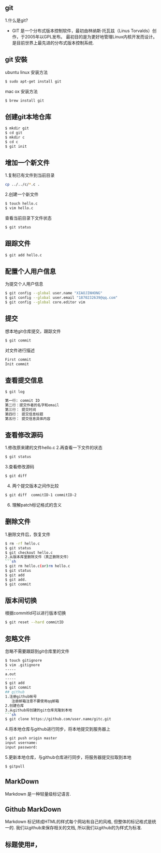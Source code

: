 ## git
1.什么是git?
* GIT 是一个分布式版本控制软件，最初由林纳斯·托瓦兹（Linus Torvalds）创作，于2005年以GPL发布。
最初目的是为更好地管理Linux内核开发而设计。是目前世界上最先进的分布式版本控制系统.
## git 安裝
ubuntu linux 安装方法
```sh
$ sudo apt-get install git
```
mac ox 安装方法
```sh
$ brew install git
```
## 创建git本地仓库
```sh
$ mkdir git 
$ cd git 
$ mkdir c
$ cd c
$ git init
```
## 增加一个新文件
1.复制已有文件到当前目录
```sh
cp ../../c/*.c .
```
2.创建一个新文件
```sh
$ touch hello.c
$ vim hello.c
```
查看当前目录下文件状态
```sh
$ git status
```
## 跟踪文件
```sh
$ git add hello.c
```
## 配置个人用户信息
为提交个人用户信息
```sh
$ git config --global user.name "XIAOJINHONG"
$ git config --global user.email "1870232639@qq.com"
$ git config --global core.editor vim
```
## 提交
想本地git仓库提交，跟踪文件
```sh
$ git commit
```
对文件进行描述
```sh
First commit
Init commit
```
## 查看提交信息
```sh
$ git log
```
```sh
第一行: commit ID
第二行：提交作者的名字和email 
第三行： 提交时间 
第四行： 提交信息标题
第五行： 提交信息具体内容
```
## 查看修改源码
1.修改原来建的文件hello.c
2.再查看一下文件的状态 
```sh
$ git status
```
3.查看修改源码
```sh
$ git diff
```
4. 两个提交版本之间作比较
```sh
$ git diff  commitID-1 commitID-2
```
6. 理解patch标记格式的含义
## 删除文件
1.删除文件后，恢复文件
```sh
$ rm -rf hello.c
$ git status
$ git checkout hello.c
2.从版本库里删除文件（真正删除文件）
```sh
$ git rm hello.c(or)rm hello.c
$ git status
$ git add
$ git add.
$ git commit
```
## 版本间切换
根据commitId可以进行版本切换
```sh
$ git reset --hard commitID
```
## 忽略文件
忽略不需要跟踪到git仓库里的文件
```sh
$ touch gitignore
$ vim .gitignore
-----
a.out
-----
$ git add
$ git commit
## github
1.注册github帐号
   注册邮箱注意不要使用qq邮箱
2.创建仓库
3.从github将创建的git仓库克隆到本地
```sh
$ git clone https://github.com/user.name/gitc.git
```
4.将本地仓库与github进行同步，将本地提交到服务器上
```.sh
$ git push origin master
input username:
input password:
```
5.更新本地仓库，与github仓库进行同步，将服务器提交拉取到本地
```sh
$ gitpull
```
## MarkDown
Markdown 是一种轻量级标记语言.
## Github MarkDown
Markdown 标记转成HTML的样式每个网站有自己的风格, 但整体的标记格式是统一的. 我们以github来保存相关的文档,
所以我们以github的为样式为标准.
## 标题使用#，
